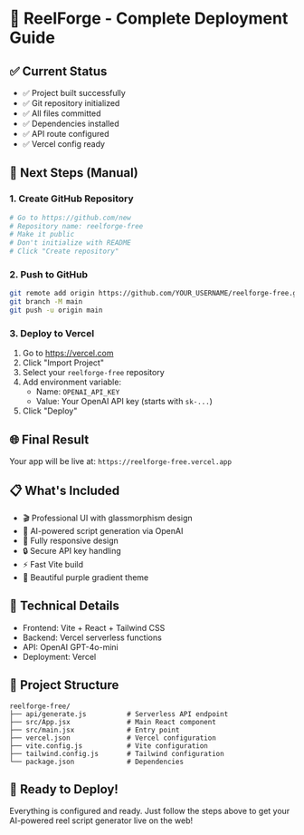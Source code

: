 # 🚀 ReelForge - Complete Deployment Guide

## ✅ Current Status
- ✅ Project built successfully
- ✅ Git repository initialized
- ✅ All files committed
- ✅ Dependencies installed
- ✅ API route configured
- ✅ Vercel config ready

## 🎯 Next Steps (Manual)

### 1. Create GitHub Repository
```bash
# Go to https://github.com/new
# Repository name: reelforge-free
# Make it public
# Don't initialize with README
# Click "Create repository"
```

### 2. Push to GitHub
```bash
git remote add origin https://github.com/YOUR_USERNAME/reelforge-free.git
git branch -M main
git push -u origin main
```

### 3. Deploy to Vercel
1. Go to https://vercel.com
2. Click "Import Project"
3. Select your `reelforge-free` repository
4. Add environment variable:
   - Name: `OPENAI_API_KEY`
   - Value: Your OpenAI API key (starts with `sk-...`)
5. Click "Deploy"

## 🌐 Final Result
Your app will be live at: `https://reelforge-free.vercel.app`

## 📋 What's Included
- 🎬 Professional UI with glassmorphism design
- 🤖 AI-powered script generation via OpenAI
- 📱 Fully responsive design
- 🔒 Secure API key handling
- ⚡ Fast Vite build
- 🎨 Beautiful purple gradient theme

## 🔧 Technical Details
- Frontend: Vite + React + Tailwind CSS
- Backend: Vercel serverless functions
- API: OpenAI GPT-4o-mini
- Deployment: Vercel

## 📁 Project Structure
```
reelforge-free/
├── api/generate.js          # Serverless API endpoint
├── src/App.jsx              # Main React component
├── src/main.jsx             # Entry point
├── vercel.json              # Vercel configuration
├── vite.config.js           # Vite configuration
├── tailwind.config.js       # Tailwind configuration
└── package.json             # Dependencies
```

## 🎉 Ready to Deploy!
Everything is configured and ready. Just follow the steps above to get your AI-powered reel script generator live on the web!
